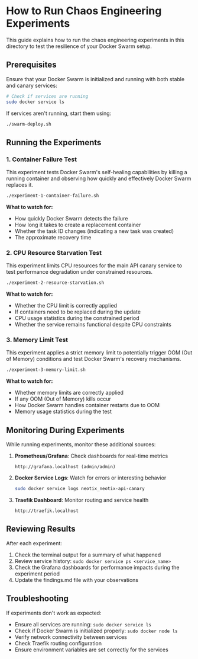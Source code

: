 # How to Run Chaos Engineering Experiments

This guide explains how to run the chaos engineering experiments in this directory to test the resilience of your Docker Swarm setup.

## Prerequisites

Ensure that your Docker Swarm is initialized and running with both stable and canary services:

```bash
# Check if services are running
sudo docker service ls
```

If services aren't running, start them using:

```bash
./swarm-deploy.sh
```

## Running the Experiments

### 1. Container Failure Test

This experiment tests Docker Swarm's self-healing capabilities by killing a running container and observing how quickly and effectively Docker Swarm replaces it.

```bash
./experiment-1-container-failure.sh
```

**What to watch for:**
- How quickly Docker Swarm detects the failure
- How long it takes to create a replacement container
- Whether the task ID changes (indicating a new task was created)
- The approximate recovery time

### 2. CPU Resource Starvation Test

This experiment limits CPU resources for the main API canary service to test performance degradation under constrained resources.

```bash
./experiment-2-resource-starvation.sh
```

**What to watch for:**
- Whether the CPU limit is correctly applied
- If containers need to be replaced during the update
- CPU usage statistics during the constrained period
- Whether the service remains functional despite CPU constraints

### 3. Memory Limit Test

This experiment applies a strict memory limit to potentially trigger OOM (Out of Memory) conditions and test Docker Swarm's recovery mechanisms.

```bash
./experiment-3-memory-limit.sh
```

**What to watch for:**
- Whether memory limits are correctly applied
- If any OOM (Out of Memory) kills occur
- How Docker Swarm handles container restarts due to OOM
- Memory usage statistics during the test

## Monitoring During Experiments

While running experiments, monitor these additional sources:

1. **Prometheus/Grafana**: Check dashboards for real-time metrics
   ```
   http://grafana.localhost (admin/admin)
   ```

2. **Docker Service Logs**: Watch for errors or interesting behavior
   ```bash
   sudo docker service logs neotix_neotix-api-canary
   ```

3. **Traefik Dashboard**: Monitor routing and service health
   ```
   http://traefik.localhost
   ```

## Reviewing Results

After each experiment:

1. Check the terminal output for a summary of what happened
2. Review service history: `sudo docker service ps <service_name>`
3. Check the Grafana dashboards for performance impacts during the experiment period
4. Update the findings.md file with your observations

## Troubleshooting

If experiments don't work as expected:

- Ensure all services are running: `sudo docker service ls`
- Check if Docker Swarm is initialized properly: `sudo docker node ls`
- Verify network connectivity between services
- Check Traefik routing configuration
- Ensure environment variables are set correctly for the services
